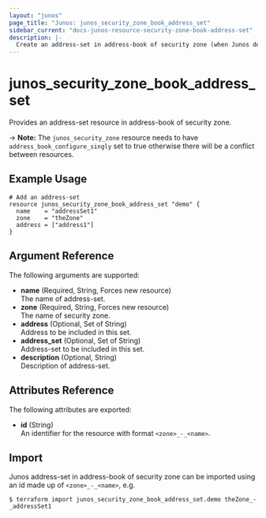 ```yaml
---
layout: "junos"
page_title: "Junos: junos_security_zone_book_address_set"
sidebar_current: "docs-junos-resource-security-zone-book-address-set"
description: |-
  Create an address-set in address-book of security zone (when Junos device supports it)
---
```


# junos_security_zone_book_address_set

Provides an address-set resource in address-book of security zone.

-> **Note:** The `junos_security_zone` resource needs to have `address_book_configure_singly` set to
true otherwise there will be a conflict between resources.

## Example Usage

```hcl
# Add an address-set
resource junos_security_zone_book_address_set "demo" {
  name    = "addressSet1"
  zone    = "theZone"
  address = ["address1"]
}
```

## Argument Reference

The following arguments are supported:

- **name** (Required, String, Forces new resource)  
  The name of address-set.
- **zone** (Required, String, Forces new resource)  
  The name of security zone.
- **address** (Optional, Set of String)  
  Address to be included in this set.
- **address_set** (Optional, Set of String)  
  Address-set to be included in this set.
- **description** (Optional, String)  
  Description of address-set.

## Attributes Reference

The following attributes are exported:

- **id** (String)  
  An identifier for the resource with format `<zone>_-_<name>`.

## Import

Junos address-set in address-book of security zone can be imported using an id made up of
`<zone>_-_<name>`, e.g.

```shell
$ terraform import junos_security_zone_book_address_set.demo theZone_-_addressSet1
```
